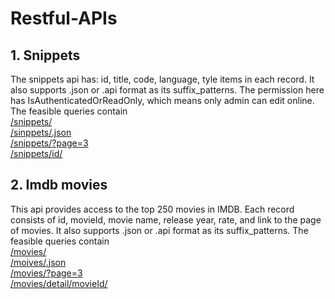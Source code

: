 # Restful-APIs

## 1. Snippets
The snippets api has: id, title, code, language, tyle items in each record. It also supports .json or .api format as its suffix_patterns. The permission here has IsAuthenticatedOrReadOnly, which means only admin can edit online. The feasible queries contain   
[/snippets/](http://fredsnippet.herokuapp.com/snippets/)  
[/sinppets/.json](http://fredsnippet.herokuapp.com/snippets/.json)  
[/snippets/?page=3](http://fredsnippet.herokuapp.com/snippets/?page=3)  
[/snippets/id/](http://fredsnippet.herokuapp.com/snippets/38/)   

## 2. Imdb movies
This api provides access to the top 250 movies in IMDB. Each record consists of id, movieId, movie name, release year, rate, and link to the page of movies. It also supports .json or .api format as its suffix_patterns. The feasible queries contain  
[/movies/](http://fredimdb.herokuapp.com/movies/)  
[/moives/.json](http://fredimdb.herokuapp.com/movies/.json)   
[/movies/?page=3](http://fredimdb.herokuapp.com/movies/?page=3)  
[/movies/detail/movieId/](http://fredimdb.herokuapp.com/movies/detail/17925/)  
